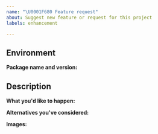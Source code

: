 ```yaml
---
name: "\U0001F680 Feature request"
about: Suggest new feature or request for this project
labels: enhancement

---
```


## Environment

**Package name and version:**  <!-- flutter_form_builder, form_builder_extra_field, form_builder_phone_field or form_builder_validators with version-->

## Description

**What you'd like to happen:**

**Alternatives you've considered:** <!-- if available, else delete -->  

**Images:** <!-- if available, else delete -->  
